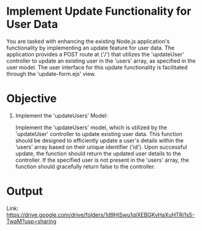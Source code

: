 # Implement Update Functionality for User Data

You are tasked with enhancing the existing Node.js application's functionality by implementing an update feature for user data. The application provides a POST route at ('/') that utilizes the 'updateUser' controller to update an existing user in the 'users' array, as specified in the user model. The user interface for this update functionality is facilitated through the 'update-form.ejs' view.

# Objective

1. Implement the 'updateUsers' Model:

   Implement the 'updateUsers' model, which is utilized by the 'updateUser' controller to update existing user data.
   This function should be designed to efficiently update a user's details within the 'users' array based on their unique identifier ('id').
   Upon successful update, the function should return the updated user details to the controller.
   If the specified user is not present in the 'users' array, the function should gracefully return false to the controller.

# Output

Link: https://drive.google.com/drive/folders/1d9HjSwu1qiXEBGKvHaXuHTRi1s5-TwaM?usp=sharing
